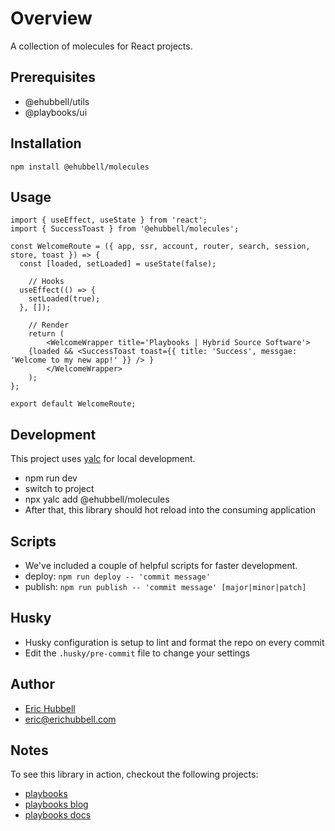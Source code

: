 # Overview
 A collection of molecules for React projects.

## Prerequisites
- @ehubbell/utils
- @playbooks/ui

## Installation
```
npm install @ehubbell/molecules
```

## Usage
```tsx
import { useEffect, useState } from 'react';
import { SuccessToast } from '@ehubbell/molecules';

const WelcomeRoute = ({ app, ssr, account, router, search, session, store, toast }) => {
  const [loaded, setLoaded] = useState(false);

	// Hooks
  useEffect(() => {
    setLoaded(true);
  }, []);

	// Render
	return (
		<WelcomeWrapper title='Playbooks | Hybrid Source Software'>
    {loaded && <SuccessToast toast={{ title: 'Success', messgae: 'Welcome to my new app!' }} /> }
		</WelcomeWrapper>
	);
};

export default WelcomeRoute;

```

## Development
This project uses [yalc](https://npmjs.com/package/yalc) for local development.
- npm run dev
- switch to project
- npx yalc add @ehubbell/molecules
- After that, this library should hot reload into the consuming application

## Scripts
- We've included a couple of helpful scripts for faster development.
- deploy: `npm run deploy -- 'commit message'`
- publish: `npm run publish -- 'commit message' [major|minor|patch]`

## Husky
- Husky configuration is setup to lint and format the repo on every commit
- Edit the `.husky/pre-commit` file to change your settings

## Author
- [Eric Hubbell](http://www.erichubbell.com)
- eric@erichubbell.com

## Notes
To see this library in action, checkout the following projects:
- [playbooks](https://www.playbooks.xyz)
- [playbooks blog](https://blog.playbooks.xyz)
- [playbooks docs](https://docs.playbooks.xyz)